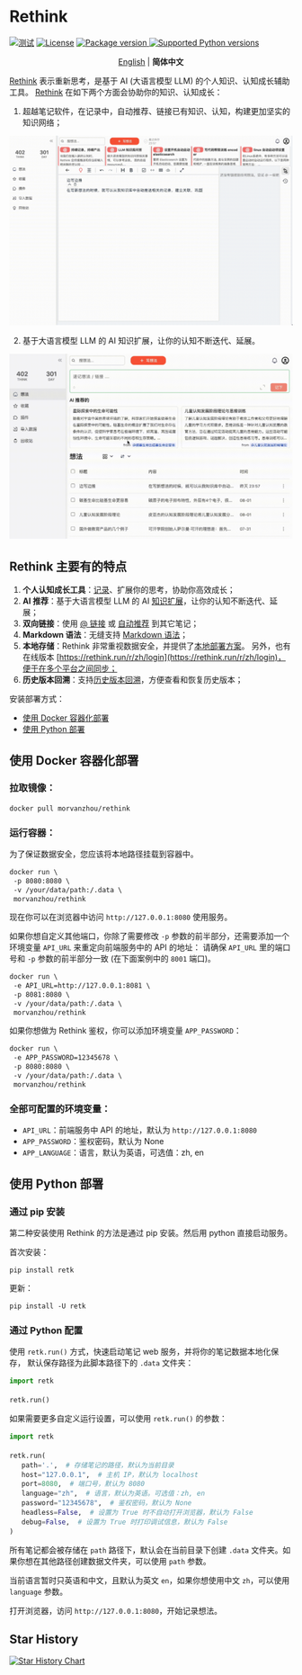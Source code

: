 # Rethink

[![测试](https://github.com/MorvanZhou/rethink/actions/workflows/python-tests.yml/badge.svg)](https://github.com/MorvanZhou/rethink/actions/workflows/python-tests.yml)
[![License](https://img.shields.io/github/license/MorvanZhou/rethink)](https://github.com/MorvanZhou/rethink/blob/master/LICENSE)
<a href="https://pypi.org/project/retk" target="_blank">
<img src="https://img.shields.io/pypi/v/retk?color=%2334D058&label=pypi%20package" alt="Package version">
</a>
<a href="https://pypi.org/project/retk" target="_blank">
<img src="https://img.shields.io/pypi/pyversions/retk.svg?color=%2334D058" alt="Supported Python versions">
</a>

<p align="center">
  <a href="README.md" target="_blank">English</a> | <strong>简体中文</strong>
</p>


[Rethink](https://rethink.run/zh) 表示重新思考，是基于 AI (大语言模型 LLM) 的个人知识、认知成长辅助工具。
[Rethink](https://rethink.run/zh) 在如下两个方面会协助你的知识、认知成长：

1. 超越笔记软件，在记录中，自动推荐、链接已有知识、认知，构建更加坚实的知识网络；

![internal link](https://github.com/MorvanZhou/rethink/raw/main/img/linking.gif)

2. 基于大语言模型 LLM 的 AI 知识扩展，让你的认知不断迭代、延展。

![AI recommend](https://github.com/MorvanZhou/rethink/raw/main/img/ai-recommend.gif)

## Rethink 主要有的特点

1. **个人认知成长工具**：[记录](https://rethink.run/zh/guide/use/record.html)、扩展你的思考，协助你高效成长；
2. **AI 推荐**：基于大语言模型 LLM 的 AI [知识扩展](https://rethink.run/zh/guide/use/ai-extend.html)，让你的认知不断迭代、延展；
3. **双向链接**：使用 [@ 链接](https://rethink.run/zh/guide/use/linking.html)
   或 [自动推荐](https://rethink.run/zh/guide/use/recommend.html) 到其它笔记；
4. **Markdown 语法**：无缝支持 [Markdown 语法](https://rethink.run/zh/guide/use/markdown.html)；
5. **本地存储**：Rethink 非常重视数据安全，并提供了[本地部署方案](https://rethink.run/zh/guide/self-hosted/install.html)。
   另外，也有在线版本 [https://rethink.run/r/zh/login](https://rethink.run/r/zh/login)，便于在多个平台之间同步；
6. **历史版本回溯**：支持[历史版本回溯](https://rethink.run/zh/guide/use/history.html)，方便查看和恢复历史版本；

安装部署方式：

- [使用 Docker 容器化部署](#使用-docker-容器化部署)
- [使用 Python 部署](#使用-python-部署)

## 使用 Docker 容器化部署

### 拉取镜像：

```shell
docker pull morvanzhou/rethink
```

### 运行容器：

为了保证数据安全，您应该将本地路径挂载到容器中。

```shell
docker run \
 -p 8080:8080 \
 -v /your/data/path:/.data \
 morvanzhou/rethink
```

现在你可以在浏览器中访问 `http://127.0.0.1:8080` 使用服务。

如果你想自定义其他端口，你除了需要修改 `-p` 参数的前半部分，还需要添加一个环境变量 `API_URL` 来重定向前端服务中的 API 的地址：
请确保 `API_URL` 里的端口号和 `-p` 参数的前半部分一致 (在下面案例中的 `8001` 端口)。

```shell 
docker run \
 -e API_URL=http://127.0.0.1:8081 \
 -p 8081:8080 \
 -v /your/data/path:/.data \
 morvanzhou/rethink
```

如果你想做为 Rethink 鉴权，你可以添加环境变量 `APP_PASSWORD`：

```shell
docker run \
 -e APP_PASSWORD=12345678 \
 -p 8080:8080 \
 -v /your/data/path:/.data \
 morvanzhou/rethink
```

### 全部可配置的环境变量：

- `API_URL`：前端服务中 API 的地址，默认为 `http://127.0.0.1:8080`
- `APP_PASSWORD`：鉴权密码，默认为 None
- `APP_LANGUAGE`：语言，默认为英语，可选值：zh, en

## 使用 Python 部署

### 通过 pip 安装

第二种安装使用 Rethink 的方法是通过 pip 安装。然后用 python 直接启动服务。

首次安装：

```shell
pip install retk
```

更新：

```shell
pip install -U retk
```

### 通过 Python 配置

使用 `retk.run()` 方式，快速启动笔记 web 服务，并将你的笔记数据本地化保存，
默认保存路径为此脚本路径下的 `.data` 文件夹：

```python
import retk

retk.run()
```

如果需要更多自定义运行设置，可以使用 `retk.run()` 的参数：

```python
import retk

retk.run(
   path='.',  # 存储笔记的路径，默认为当前目录
   host="127.0.0.1",  # 主机 IP，默认为 localhost
   port=8080,  # 端口号，默认为 8080
   language="zh",  # 语言，默认为英语。可选值：zh, en
   password="12345678",  # 鉴权密码，默认为 None
   headless=False,  # 设置为 True 时不自动打开浏览器，默认为 False
   debug=False,  # 设置为 True 时打印调试信息，默认为 False
)
```

所有笔记都会被存储在 `path` 路径下，默认会在当前目录下创建 `.data`
文件夹。如果你想在其他路径创建数据文件夹，可以使用 `path` 参数。

当前语言暂时只英语和中文，且默认为英文 `en`，如果你想使用中文 `zh`，可以使用 `language` 参数。

打开浏览器，访问 `http://127.0.0.1:8080`，开始记录想法。

## Star History

<a href="https://star-history.com/?utm_source=bestxtools.com#MorvanZhou/rethink&Date">
  <picture>
    <source media="(prefers-color-scheme: dark)" srcset="https://api.star-history.com/svg?repos=MorvanZhou/rethink&type=Date&theme=dark" />
    <source media="(prefers-color-scheme: light)" srcset="https://api.star-history.com/svg?repos=MorvanZhou/rethink&type=Date" />
    <img alt="Star History Chart" src="https://api.star-history.com/svg?repos=MorvanZhou/rethink&type=Date" />
  </picture>
</a>
